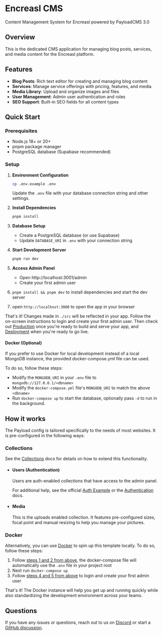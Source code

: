 # Encreasl CMS

Content Management System for Encreasl powered by PayloadCMS 3.0

## Overview

This is the dedicated CMS application for managing blog posts, services, and media content for the Encreasl platform.

## Features

- **Blog Posts**: Rich text editor for creating and managing blog content
- **Services**: Manage service offerings with pricing, features, and media
- **Media Library**: Upload and organize images and files
- **User Management**: Admin user authentication and roles
- **SEO Support**: Built-in SEO fields for all content types

## Quick Start

### Prerequisites

- Node.js 18+ or 20+
- pnpm package manager
- PostgreSQL database (Supabase recommended)

### Setup

1. **Environment Configuration**
   ```bash
   cp .env.example .env
   ```
   Update the `.env` file with your database connection string and other settings.

2. **Install Dependencies**
   ```bash
   pnpm install
   ```

3. **Database Setup**
   - Create a PostgreSQL database (or use Supabase)
   - Update `DATABASE_URI` in `.env` with your connection string

4. **Start Development Server**
   ```bash
   pnpm run dev
   ```

5. **Access Admin Panel**
   - Open http://localhost:3001/admin
   - Create your first admin user

3. `pnpm install && pnpm dev` to install dependencies and start the dev server
4. open `http://localhost:3000` to open the app in your browser

That's it! Changes made in `./src` will be reflected in your app. Follow the on-screen instructions to login and create your first admin user. Then check out [Production](#production) once you're ready to build and serve your app, and [Deployment](#deployment) when you're ready to go live.

#### Docker (Optional)

If you prefer to use Docker for local development instead of a local MongoDB instance, the provided docker-compose.yml file can be used.

To do so, follow these steps:

- Modify the `MONGODB_URI` in your `.env` file to `mongodb://127.0.0.1/<dbname>`
- Modify the `docker-compose.yml` file's `MONGODB_URI` to match the above `<dbname>`
- Run `docker-compose up` to start the database, optionally pass `-d` to run in the background.

## How it works

The Payload config is tailored specifically to the needs of most websites. It is pre-configured in the following ways:

### Collections

See the [Collections](https://payloadcms.com/docs/configuration/collections) docs for details on how to extend this functionality.

- #### Users (Authentication)

  Users are auth-enabled collections that have access to the admin panel.

  For additional help, see the official [Auth Example](https://github.com/payloadcms/payload/tree/main/examples/auth) or the [Authentication](https://payloadcms.com/docs/authentication/overview#authentication-overview) docs.

- #### Media

  This is the uploads enabled collection. It features pre-configured sizes, focal point and manual resizing to help you manage your pictures.

### Docker

Alternatively, you can use [Docker](https://www.docker.com) to spin up this template locally. To do so, follow these steps:

1. Follow [steps 1 and 2 from above](#development), the docker-compose file will automatically use the `.env` file in your project root
1. Next run `docker-compose up`
1. Follow [steps 4 and 5 from above](#development) to login and create your first admin user

That's it! The Docker instance will help you get up and running quickly while also standardizing the development environment across your teams.

## Questions

If you have any issues or questions, reach out to us on [Discord](https://discord.com/invite/payload) or start a [GitHub discussion](https://github.com/payloadcms/payload/discussions).

